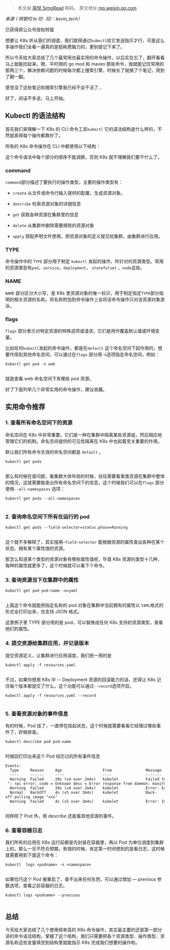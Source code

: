 > 本文由 [简悦 SimpRead](http://ksria.com/simpread/) 转码， 原文地址 [mp.weixin.qq.com](https://mp.weixin.qq.com/s?__biz=MjM5NTY1MjY0MQ==&mid=2650865936&idx=2&sn=40440c711a6fabf38c449c76619bed3f&chksm=bd00945e8a771d4850920ba60a9082219f0ccfbc8dcdc9c5e2c93bba38e1a3f2db250bd2b5ee&mpshare=1&scene=1&srcid=1009C48EwqYIs57S5c9DQxEG&sharer_sharetime=1665290337589&sharer_shareid=8a467675e94cd5b11b6640b7770d6cc6#rd)

_来源丨网管叨 bi 叨（ID：kevin_tech）_

已获得原公众号授权转载

想要让 K8s 听从我们的调遣，我们就得通过`kubectl`给它发送指示才行，可是这么多操作我们全看一遍真的是挺耗费脑力的，更别提记下来了。

所以今天给大家总结了几个最常用也最实用的命令操作，以后实在忘了，翻开看看马上就能捡起来。嗯，平时用的 go mod 和 maven 那些命令，我就能记住常用的那两三个，解决依赖问题的时候每次都上搜索引擎，时候长了就搞了个笔记，用到了翻一翻。

感觉没了这些笔记和搜索引擎我已经不会干活了...

好了，闲话不多说，马上开始。

Kubectl 的语法结构
-------------

首先我们来理解一下 K8s 的 CLI 命令工具`kubectl` 它的语法结构是什么样的，不然就真得每个操作都靠抄了。

所有的 K8s 命令操作在 CLI 中都使用以下结构：

这个命令语法中每个部分的顺序不能调换，否则 K8s 就不理解我们要干什么了。

### command

`command`部分描述了要执行的操作类型，主要的操作类型有：

*   `create` 从文件或命令行输入提供的配置，生成资源对象。
    
*   `describe` 检索资源对象的详细信息
    
*   `get` 获取各种资源在集群里的信息
    
*   `delete` 从集群中删除需要擦除的资源对象
    
*   `apply` 搭配声明文件使用，把资源对象的定义提交给集群，由集群进行应用。
    

### TYPE

命令操作中的 `TYPE` 部分用于制定 `kubectl` 发起的操作，所针对的资源类型。常用的资源类型有`pod`，`service`，`deployment`， `statefulset` ，`node`这些。

### NAME

`NAME` 部分区分大小写，是 K8s 里资源对象的唯一标识，用于制定指定`TYPE`部分指明的相关资源的名称。将名称附加到命令操作上会将该命令操作只对该资源对象游泳。

### flags

`flags` 部分表示对特定资源的特殊选项或请求。它们是用作覆盖默认值或环境变量。

比如任何`kubectl`发起的命令操作，都是在`default` 这个命名空间下起作用的，想要作用到其他命名空间，可以通过在`flags` 部分用`-n`选项指定命名空间，例如：

```
kubectl get pod -n web


```

就是查看 web 命名空间下有哪些 pod 资源。

好了下面列举几个非常实用的命令操作，建议收藏。

实用命令推荐
------

### 1. 查看所有命名空间下的资源

命名空间在 K8s 中非常重要。它们是一种在集群中隔离某些资源组，然后相应地管理它们的机制。命名空间提供的可见性隔离在 K8s 中也起着至关重要的作用。

默认我们所有命令生效的命名空间都是 `default` 。

```
kubectl get pods


```

那么有时候在查问题，看集群大体布局的时候，往往需要看某类资源在集群中整体的情况，这就需要能查出所有命名空间下的信息，这个时候我们可以在`flags` 部分使用`--all-namespaces` 选项：

```
kubectl get pods --all-namespaces


```

### 2. 查询命名空间下所有在运行的 pod

```
kubectl get pods --field-selector=status.phase=Running


```

这个就不多解释了，其实擅用`—field-selector` 能根据资源的属性查出各种在某个状态、拥有某个属性值的资源。

那怎么知道某个类型的资源对象有哪些属性值呢，毕竟 K8s 资源的类型十几种，每种的属性就更多了，这个时候就可以看下个命令。

### 3. 查询资源当下在集群中的属性

```
kubectl get pod pod-name -o=yaml


```

上面这个命令就能把指定名称的 pod 对象在集群中当前拥有的属性以 `YAML`格式的形式全打印出来，也支持 JSON 格式。

这里例子里 TYPE 部分用的是 pod，可以替换成任何 K8s 支持的资源类型，查看他们的属性。

### 4. 提交资源给集群应用，并记录版本

提交资源定义，让集群进行应用调度，我们统一用的是

```
kubectl apply -f resources.yaml


```

不过，如果你想用 K8s 中 -- Deployment 资源的回滚能力的话，还得让 K8s 记住每个版本都提交了什么，这个功能可以通过`--record`选项开启。

```
kubectl apply -f resources.yaml --record


```

### 5. 查看资源对象的事件信息

有的时候，Pod 挂了，一直停在挂起状态，这个时候就需要看看它经理过哪些事件了，好做排查。

```
kubectl describe pod pod-name 


```

时候回打印出来这个 Pod 经历过的所有事件信息

```
Events:
  Type     Reason     Age                  From               Message
  ----     ------     ----                 ----               -------
  Warning  Failed     20s (x4 over 2m4s)   kubelet            Failed to pull image "xxx
 ": rpc error: code = Unknown desc = Error response from daemon: manifest for xxx not found: manifest unknown: manifest unknown
  Warning  Failed     20s (x4 over 2m4s)   kubelet            Error: ErrImagePull
  Normal   BackOff    4s (x5 over 2m4s)    kubelet            Back-off pulling image "xxx"
  Warning  Failed     4s (x5 over 2m4s)    kubelet            Error: ImagePullBackOff


```

同样除了 Pod 外，用 describe 还能看其他资源的事件。

### 6. 查看容器日志

我们所有的应用在 K8s 运行前都是先封装在容器里，再以 Pod 为单位调度到集群上的，那么一旦不符合预期，有错的时候，肯定第一时间想到的是看日志，这时候就需要用到下面这个命令：

```
kubectl  logs <podname> -n <namespace>


```

如果恰巧这个 Pod 被重启了，查不出来任何东西，可以通过增加 — previous 参数选项，查看之前容器的日志。

```
kubectl logs <podname> --previous


```

总结
--

今天给大家总结了几个使用频率高的 K8s 命令操作，其实最主要的还是第一部分讲的命令语法结构，掌握了这个结构，我们只需要把各个资源类型、操作类型、资源名称这些变量填空到结构里就能指示 K8s 完成我们想要的操作啦。

**<END>**